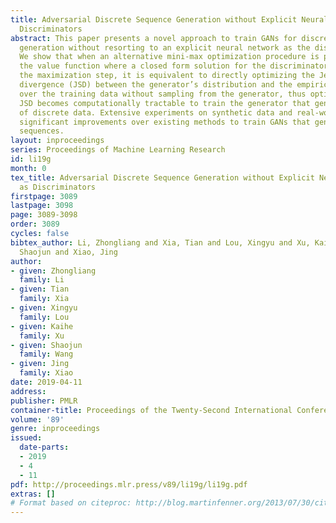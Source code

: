 ```yaml
---
title: Adversarial Discrete Sequence Generation without Explicit NeuralNetworks as
  Discriminators
abstract: This paper presents a novel approach to train GANs for discrete sequence
  generation without resorting to an explicit neural network as the discriminator.
  We show that when an alternative mini-max optimization procedure is performed for
  the value function where a closed form solution for the discriminator exists in
  the maximization step, it is equivalent to directly optimizing the Jenson-Shannon
  divergence (JSD) between the generator’s distribution and the empirical distribution
  over the training data without sampling from the generator, thus optimizing the
  JSD becomes computationally tractable to train the generator that generates sequences
  of discrete data. Extensive experiments on synthetic data and real-world tasks demonstrate
  significant improvements over existing methods to train GANs that generate discrete
  sequences.
layout: inproceedings
series: Proceedings of Machine Learning Research
id: li19g
month: 0
tex_title: Adversarial Discrete Sequence Generation without Explicit NeuralNetworks
  as Discriminators
firstpage: 3089
lastpage: 3098
page: 3089-3098
order: 3089
cycles: false
bibtex_author: Li, Zhongliang and Xia, Tian and Lou, Xingyu and Xu, Kaihe and Wang,
  Shaojun and Xiao, Jing
author:
- given: Zhongliang
  family: Li
- given: Tian
  family: Xia
- given: Xingyu
  family: Lou
- given: Kaihe
  family: Xu
- given: Shaojun
  family: Wang
- given: Jing
  family: Xiao
date: 2019-04-11
address: 
publisher: PMLR
container-title: Proceedings of the Twenty-Second International Conference on Artificial Intelligence and Statistics
volume: '89'
genre: inproceedings
issued:
  date-parts:
  - 2019
  - 4
  - 11
pdf: http://proceedings.mlr.press/v89/li19g/li19g.pdf
extras: []
# Format based on citeproc: http://blog.martinfenner.org/2013/07/30/citeproc-yaml-for-bibliographies/
---
```

